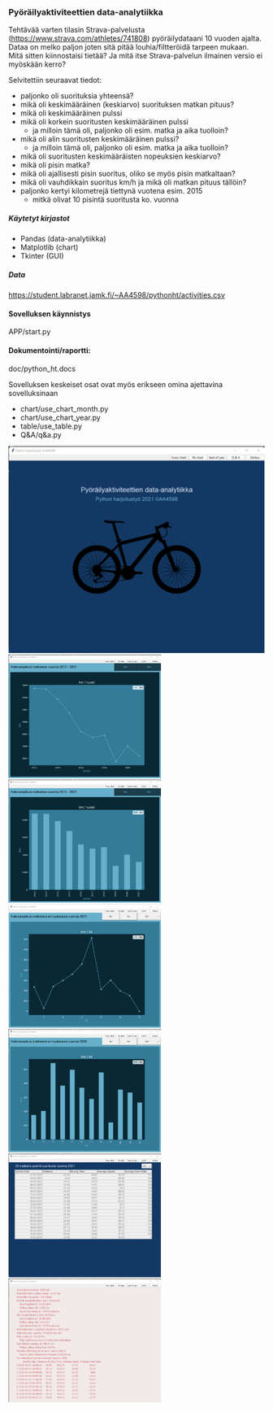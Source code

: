 ### Pyöräilyaktiviteettien data-analytiikka 

Tehtävää varten tilasin Strava-palvelusta 
(https://www.strava.com/athletes/741808) pyöräilydataani 10 vuoden ajalta. 
Dataa on melko paljon joten sitä pitää louhia/filtteröidä tarpeen mukaan. 
Mitä sitten kiinnostaisi tietää? 
Ja mitä itse Strava-palvelun ilmainen versio ei myöskään kerro?

Selvitettiin seuraavat tiedot:
* paljonko oli suorituksia yhteensä?
* mikä oli keskimääräinen (keskiarvo) suorituksen matkan pituus?
* mikä oli keskimääräinen pulssi
* mikä oli korkein suoritusten keskimääräinen pulssi
    * ja milloin tämä oli, paljonko oli esim. matka ja aika tuolloin?
* mikä oli alin suoritusten keskimääräinen pulssi?
    * ja milloin tämä oli, paljonko oli esim. matka ja aika tuolloin?
* mikä oli suoritusten keskimääräisten nopeuksien keskiarvo?
* mikä oli pisin matka?
* mikä oli ajallisesti pisin suoritus, oliko se myös pisin matkaltaan?
* mikä oli vauhdikkain suoritus km/h ja mikä oli matkan pituus tällöin?
* paljonko kertyi kilometrejä tiettynä vuotena esim. 2015
    * mitkä olivat 10 pisintä suoritusta ko. vuonna


##### Käytetyt kirjastot
* Pandas (data-analytiikka)
* Matplotlib (chart)
* Tkinter (GUI)

##### Data
https://student.labranet.jamk.fi/~AA4598/pythonht/activities.csv

#### Sovelluksen käynnistys 
APP/start.py 

#### Dokumentointi/raportti:
doc/python_ht.docs

Sovelluksen keskeiset osat ovat myös erikseen omina ajettavina sovelluksinaan
* chart/use_chart_month.py
* chart/use_chart_year.py
* table/use_table.py
* Q&A/q&a.py

<img src="./pic1.png" alt="image 1" width="600"/>
<img src="./pic2.png" alt="image 2" width="300"/>
<img src="./pic3.png" alt="image 3" width="300"/>
<img src="./pic4.png" alt="image 4" width="300"/>
<img src="./pic5.png" alt="image 5" width="300"/>
<img src="./pic6.png" alt="image 6" width="300"/>
<img src="./pic7.png" alt="image 7" width="300"/>